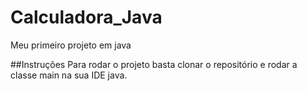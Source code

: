 # Calculadora_Java
Meu primeiro projeto em java


##Instruções
  Para rodar o projeto basta clonar o repositório e rodar a classe main na sua IDE java. 
